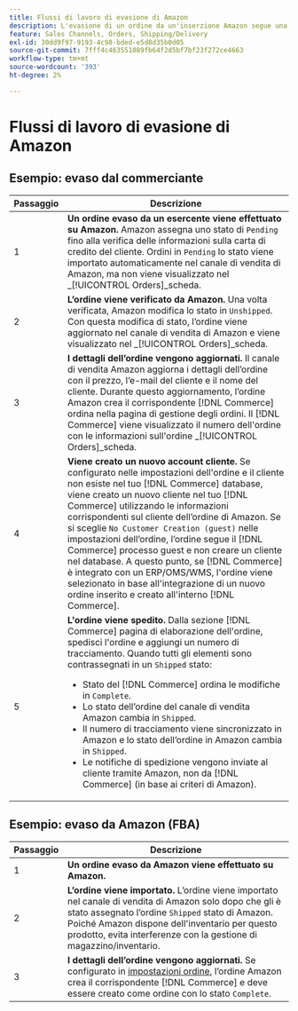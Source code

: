 ```yaml
---
title: Flussi di lavoro di evasione di Amazon
description: L'evasione di un ordine da un'inserzione Amazon segue una sequenza specifica dalla sottomissione dell'ordine alla spedizione.
feature: Sales Channels, Orders, Shipping/Delivery
exl-id: 30dd9f97-9193-4c98-bded-e5d8d35b0d05
source-git-commit: 7fff4c463551089fb64f2d5bf7bf23f272ce4663
workflow-type: tm+mt
source-wordcount: '393'
ht-degree: 2%

---
```


# Flussi di lavoro di evasione di Amazon

## Esempio: evaso dal commerciante

| Passaggio | Descrizione |
|------|----------------------------------------------------------------------------------------------------------------------------------------------------------------------------------------------------------------------------------------------------------------------------------------------------------------------------------------------------------------------------------------------------------------------------------------------------------------------------------------------------------------------------------------------------------------------------------------------------------------------------------------------|
| 1 | **Un ordine evaso da un esercente viene effettuato su Amazon.** Amazon assegna uno stato di `Pending` fino alla verifica delle informazioni sulla carta di credito del cliente. Ordini in `Pending` lo stato viene importato automaticamente nel canale di vendita di Amazon, ma non viene visualizzato nel _[!UICONTROL Orders]_scheda. |
| 2 | **L’ordine viene verificato da Amazon.** Una volta verificata, Amazon modifica lo stato in `Unshipped`. Con questa modifica di stato, l’ordine viene aggiornato nel canale di vendita di Amazon e viene visualizzato nel _[!UICONTROL Orders]_scheda. |
| 3 | **I dettagli dell’ordine vengono aggiornati.** Il canale di vendita Amazon aggiorna i dettagli dell’ordine con il prezzo, l’e-mail del cliente e il nome del cliente. Durante questo aggiornamento, l’ordine Amazon crea il corrispondente [!DNL Commerce] ordina nella pagina di gestione degli ordini. Il [!DNL Commerce] viene visualizzato il numero dell&#39;ordine con le informazioni sull&#39;ordine _[!UICONTROL Orders]_scheda. |
| 4 | **Viene creato un nuovo account cliente.** Se configurato nelle impostazioni dell&#39;ordine e il cliente non esiste nel tuo [!DNL Commerce] database, viene creato un nuovo cliente nel tuo [!DNL Commerce] utilizzando le informazioni corrispondenti sul cliente dell’ordine di Amazon. Se si sceglie `No Customer Creation (guest)` nelle impostazioni dell’ordine, l’ordine segue il [!DNL Commerce] processo guest e non creare un cliente nel database. A questo punto, se [!DNL Commerce] è integrato con un ERP/OMS/WMS, l&#39;ordine viene selezionato in base all&#39;integrazione di un nuovo ordine inserito e creato all&#39;interno [!DNL Commerce]. |
| 5 | **L&#39;ordine viene spedito.** Dalla sezione [!DNL Commerce] pagina di elaborazione dell&#39;ordine, spedisci l&#39;ordine e aggiungi un numero di tracciamento. Quando tutti gli elementi sono contrassegnati in un `Shipped` stato:<ul><li>Stato del [!DNL Commerce] ordina le modifiche in `Complete`.</li><li>Lo stato dell’ordine del canale di vendita Amazon cambia in `Shipped`.</li><li>Il numero di tracciamento viene sincronizzato in Amazon e lo stato dell’ordine in Amazon cambia in `Shipped`.</li><li>Le notifiche di spedizione vengono inviate al cliente tramite Amazon, non da [!DNL Commerce] (in base ai criteri di Amazon). |

## Esempio: evaso da Amazon (FBA)

| Passaggio | Descrizione |
|------|----------------------------------------------------------------------------------------------------------------------------------------------------------------------------------------------------------------------------------------------------------------|
| 1 | **Un ordine evaso da Amazon viene effettuato su Amazon.** |
| 2 | **L’ordine viene importato.** L’ordine viene importato nel canale di vendita di Amazon solo dopo che gli è stato assegnato l’ordine `Shipped` stato di Amazon. Poiché Amazon dispone dell&#39;inventario per questo prodotto, evita interferenze con la gestione di magazzino/inventario. |
| 3 | **I dettagli dell’ordine vengono aggiornati.** Se configurato in [impostazioni ordine](./order-settings.md), l’ordine Amazon crea il corrispondente [!DNL Commerce] e deve essere creato come ordine con lo stato `Complete`. |
